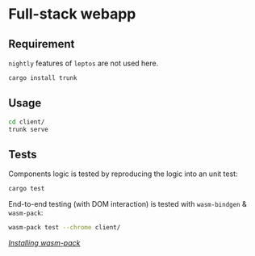 # Full-stack webapp

## Requirement

`nightly` features of `leptos` are not used here.

```bash
cargo install trunk
```

## Usage

```bash
cd client/
trunk serve
```

## Tests

Components logic is tested by reproducing the logic into an unit test:  

```bash
cargo test
```

End-to-end testing (with DOM interaction) is tested with `wasm-bindgen` & `wasm-pack`:

```bash
wasm-pack test --chrome client/
```

*[Installing wasm-pack](https://rustwasm.github.io/wasm-pack/installer/)*
